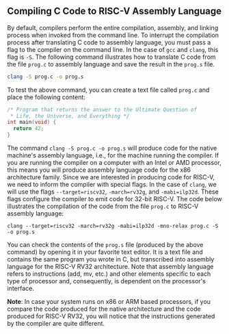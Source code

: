 ## Compiling C Code to RISC-V Assembly Language

By default, compilers perform the entire compilation, assembly, and linking process when invoked from the command line.
To interrupt the compilation process after translating C code to assembly language, you must pass a flag to the compiler on the command line.
In the case of `gcc` and `clang`, this flag is `-S`.
The following command illustrates how to translate C code from the file `prog.c` to assembly language and save the result in the `prog.s` file.

```bash
clang -S prog.c -o prog.s
```

To test the above command, you can create a text file called `prog.c` and place the following content:

```c
/* Program that returns the answer to the Ultimate Question of
 * Life, the Universe, and Everything */
int main(void) {
  return 42;
}
```

The command `clang -S prog.c -o prog.s` will produce code for the native machine's assembly language, i.e., for the machine running the compiler.
If you are running the compiler on a computer with an Intel or AMD processor, this means you will produce assembly language code for the x86 architecture family.
Since we are interested in producing code for RISC-V, we need to inform the compiler with special flags.
In the case of `clang`, we will use the flags `--target=riscv32`, `-march=rv32g`, and `-mabi=ilp32d`.
These flags configure the compiler to emit code for 32-bit RISC-V.
The code below illustrates the compilation of the code from the file `prog.c` to RISC-V assembly language:

```
clang --target=riscv32 -march=rv32g -mabi=ilp32d -mno-relax prog.c -S -o prog.s
```

You can check the contents of the `prog.s` file (produced by the above command) by opening it in your favorite text editor.
It is a text file and contains the same program you wrote in C, but transcribed into assembly language for the RISC-V RV32 architecture.
Note that assembly language refers to instructions (add, mv, etc.) and other elements specific to each type of processor and, consequently, is dependent on the processor's interface.

**Note**: In case your system runs on x86 or ARM based processors, if you compare the code produced for the native architecture and the code produced for RISC-V RV32, you will notice that the instructions generated by the compiler are quite different.
